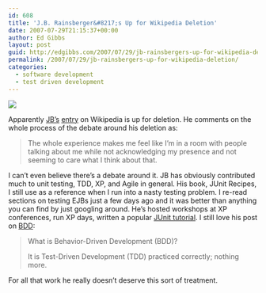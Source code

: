 ```yaml
---
id: 608
title: 'J.B. Rainsberger&#8217;s Up for Wikipedia Deletion'
date: 2007-07-29T21:15:37+00:00
author: Ed Gibbs
layout: post
guid: http://edgibbs.com/2007/07/29/jb-rainsbergers-up-for-wikipedia-deletion/
permalink: /2007/07/29/jb-rainsbergers-up-for-wikipedia-deletion/
categories:
  - software development
  - test driven development
---
```

![](http://edgibbs.com/images/junit_recipes.jpg)

Apparently [JB&#8217;s](http://www.jbrains.ca/weblog/browse) [entry](http://en.wikipedia.org/wiki/Wikipedia:Articles_for_deletion/J._B._Rainsberger) on Wikipedia is up for deletion. He comments on the whole process of the debate around his deletion as:

> The whole experience makes me feel like I&rsquo;m in a room with people talking about me while not acknowledging my presence and not seeming to care what I think about that.

I can&#8217;t even believe there&#8217;s a debate around it. JB has obviously contributed much to unit testing, TDD, XP, and Agile in general. His book, JUnit Recipes, I still use as a reference when I run into a nasty testing problem. I re-read sections on testing EJBs just a few days ago and it was better than anything you can find by just googling around. He&#8217;s hosted workshops at XP conferences, run XP days, written a popular [JUnit tutorial](http://www.diasparsoftware.com/template.php?content=jUnitStarterGuide). I still love his post on [BDD](http://www.diasparsoftware.com/weblog/archives/00000110.html):

> What is Behavior-Driven Development (BDD)?
> 
> It is Test-Driven Development (TDD) practiced correctly; nothing more.

For all that work he really doesn&#8217;t deserve this sort of treatment.